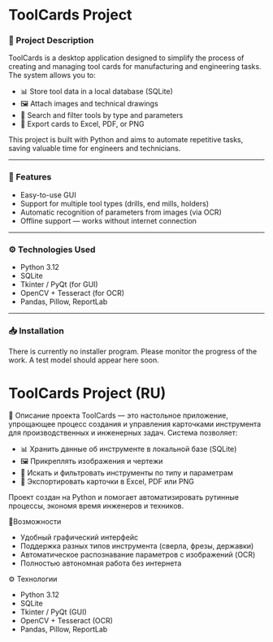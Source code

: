 # ToolCards Project

### 📌 Project Description
ToolCards is a desktop application designed to simplify the process of creating and managing tool cards for manufacturing and engineering tasks.  
The system allows you to:
- 📊 Store tool data in a local database (SQLite)
- 🖼️ Attach images and technical drawings
- 🔎 Search and filter tools by type and parameters
- 📑 Export cards to Excel, PDF, or PNG

This project is built with Python and aims to automate repetitive tasks, saving valuable time for engineers and technicians.

---

### 🚀 Features
- Easy-to-use GUI
- Support for multiple tool types (drills, end mills, holders)
- Automatic recognition of parameters from images (via OCR)
- Offline support — works without internet connection

---

### ⚙️ Technologies Used
- Python 3.12
- SQLite
- Tkinter / PyQt (for GUI)
- OpenCV + Tesseract (for OCR)
- Pandas, Pillow, ReportLab

---

### 📥 Installation
There is currently no installer program. Please monitor the progress of the work. A test model should appear here soon.


# ToolCards Project (RU)

📌 Описание проекта
ToolCards — это настольное приложение, упрощающее процесс создания и управления карточками инструмента для производственных и инженерных задач.
Система позволяет:
- 📊 Хранить данные об инструменте в локальной базе (SQLite)
- 🖼️ Прикреплять изображения и чертежи
- 🔎 Искать и фильтровать инструменты по типу и параметрам
- 📑 Экспортировать карточки в Excel, PDF или PNG

Проект создан на Python и помогает автоматизировать рутинные процессы, экономя время инженеров и техников.

🚀Возможности
- Удобный графический интерфейс
- Поддержка разных типов инструмента (сверла, фрезы, державки)
- Автоматическое распознавание параметров с изображений (OCR)
- Полностью автономная работа без интернета

⚙️ Технологии
- Python 3.12
- SQLite
- Tkinter / PyQt (GUI)
- OpenCV + Tesseract (OCR)
- Pandas, Pillow, ReportLab

